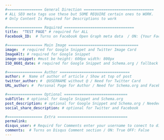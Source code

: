 ```yaml
---
#================ General Direction ================================
# ALL SEO meta tags use these but SOME REQUIRE certain ones to WORK.
# Only Content Is Required for Descriptions to work

#================ Required ================================
title:  "TEST PAGE" # required for ALL
Facebook_ID:  # Turns on Facebook Open Graph meta data  / ON: {Your Facebook Page ID} OFF: False

#================ Main Image ================================
image:  # required for Google Snippet and Twitter Image Card
ImageAlt: # required for Google Snippet
image-snippet: #must be height: 600px width: 800px
ISO_8601_date: # required for Google Snippet and Schema.org / fallback is in place if you leave it out

#================ Author ================================
author: #  Name of author of article / Show at top of post
twitter_author: #  @USERNAME without @ / Need for Twitter Card
URL_author: #  Personal Page for Author / Need for Schema.org and Facebook

#================ Optional =============================
subTitle: # optional for Google Snippet and Schema.org
post_description: # optional for Google Snippet and Schema.org / Needed if there is no Content
social_share_description: # optional for Twitter and Facebook

#================ Extra ================================
permalink:
disqus_user: # Requird for Comments enter your username to conect to disqus
comments:  # Turns on Disqus Comment section / ON: True OFF: False
---
```

